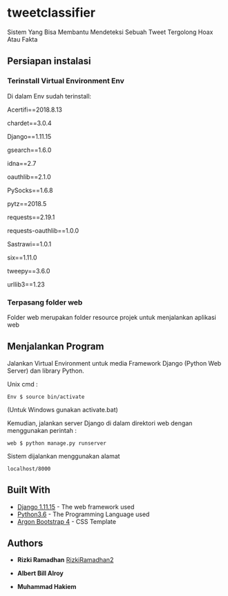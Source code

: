 

# tweetclassifier
Sistem Yang Bisa Membantu Mendeteksi Sebuah Tweet Tergolong Hoax Atau Fakta


## Persiapan instalasi

### Terinstall Virtual Environment Env

Di dalam Env sudah terinstall:

Acertifi==2018.8.13

chardet==3.0.4

Django==1.11.15

gsearch==1.6.0

idna==2.7

oauthlib==2.1.0

PySocks==1.6.8

pytz==2018.5

requests==2.19.1

requests-oauthlib==1.0.0

Sastrawi==1.0.1

six==1.11.0

tweepy==3.6.0

urllib3==1.23

### Terpasang folder web 
Folder web merupakan folder resource projek untuk menjalankan aplikasi web

## Menjalankan Program

Jalankan Virtual Environment untuk media Framework Django (Python Web Server) dan library Python.

Unix cmd :

```
Env $ source bin/activate
```
(Untuk Windows gunakan activate.bat)



Kemudian, jalankan server Django di dalam direktori web dengan menggunakan perintah :

```
web $ python manage.py runserver
```

Sistem dijalankan menggunakan alamat

```
localhost/8000
```


## Built With

* [Django 1.11.15](https://docs.djangoproject.com/en/2.1/releases/1.11.15/) - The web framework used
* [Python3.6](https://www.python.org/downloads/release/python-360//) - The Programming Language used
* [Argon Bootstrap 4](https://www.creative-tim.com/product/argon-design-system) - CSS Template


## Authors

* **Rizki Ramadhan** [RizkiRamadhan2](https://github.com/rizkiramadhan2)


* **Albert Bill Alroy**


* **Muhammad Hakiem**



